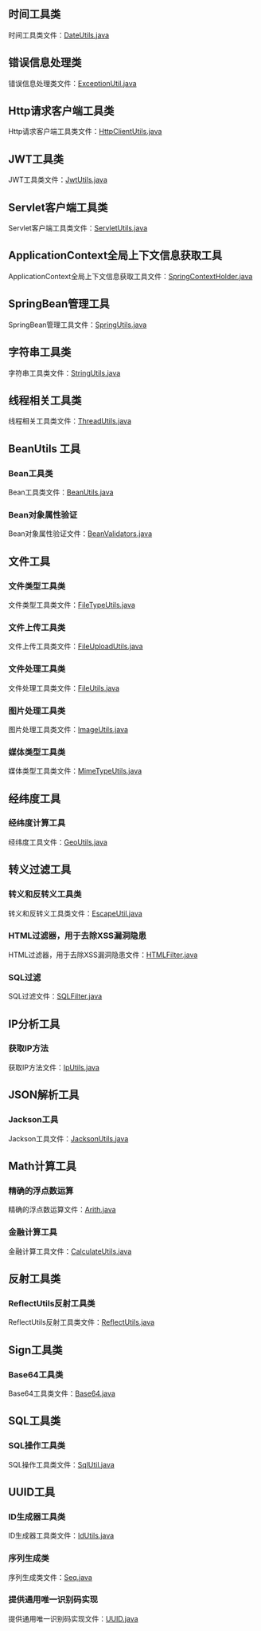 ## 时间工具类

时间工具类文件：[DateUtils.java](..%2F..%2Fcommon-core%2Fsrc%2Fmain%2Fjava%2Fcom%2Fcommon%2Fcore%2Futils%2FDateUtils.java)

## 错误信息处理类

错误信息处理类文件：[ExceptionUtil.java](..%2F..%2Fcommon-core%2Fsrc%2Fmain%2Fjava%2Fcom%2Fcommon%2Fcore%2Futils%2FExceptionUtil.java)

## Http请求客户端工具类

Http请求客户端工具类文件：[HttpClientUtils.java](..%2F..%2Fcommon-core%2Fsrc%2Fmain%2Fjava%2Fcom%2Fcommon%2Fcore%2Futils%2FHttpClientUtils.java)

## JWT工具类

JWT工具类文件：[JwtUtils.java](..%2F..%2Fcommon-core%2Fsrc%2Fmain%2Fjava%2Fcom%2Fcommon%2Fcore%2Futils%2FJwtUtils.java)

## Servlet客户端工具类

Servlet客户端工具类文件：[ServletUtils.java](..%2F..%2Fcommon-core%2Fsrc%2Fmain%2Fjava%2Fcom%2Fcommon%2Fcore%2Futils%2FServletUtils.java)

## ApplicationContext全局上下文信息获取工具

ApplicationContext全局上下文信息获取工具文件：[SpringContextHolder.java](..%2F..%2Fcommon-core%2Fsrc%2Fmain%2Fjava%2Fcom%2Fcommon%2Fcore%2Futils%2FSpringContextHolder.java)

## SpringBean管理工具

SpringBean管理工具文件：[SpringUtils.java](..%2F..%2Fcommon-core%2Fsrc%2Fmain%2Fjava%2Fcom%2Fcommon%2Fcore%2Futils%2FSpringUtils.java)

## 字符串工具类

字符串工具类文件：[StringUtils.java](..%2F..%2Fcommon-core%2Fsrc%2Fmain%2Fjava%2Fcom%2Fcommon%2Fcore%2Futils%2FStringUtils.java)

## 线程相关工具类

线程相关工具类文件：[ThreadUtils.java](..%2F..%2Fcommon-core%2Fsrc%2Fmain%2Fjava%2Fcom%2Fcommon%2Fcore%2Futils%2FThreadUtils.java)

## BeanUtils 工具

### Bean工具类

Bean工具类文件：[BeanUtils.java](..%2F..%2Fcommon-core%2Fsrc%2Fmain%2Fjava%2Fcom%2Fcommon%2Fcore%2Futils%2Fbean%2FBeanUtils.java)

### Bean对象属性验证

Bean对象属性验证文件：[BeanValidators.java](..%2F..%2Fcommon-core%2Fsrc%2Fmain%2Fjava%2Fcom%2Fcommon%2Fcore%2Futils%2Fbean%2FBeanValidators.java)

## 文件工具

### 文件类型工具类

文件类型工具类文件：[FileTypeUtils.java](..%2F..%2Fcommon-core%2Fsrc%2Fmain%2Fjava%2Fcom%2Fcommon%2Fcore%2Futils%2Ffile%2FFileTypeUtils.java)

### 文件上传工具类

文件上传工具类文件：[FileUploadUtils.java](..%2F..%2Fcommon-core%2Fsrc%2Fmain%2Fjava%2Fcom%2Fcommon%2Fcore%2Futils%2Ffile%2FFileUploadUtils.java)

### 文件处理工具类

文件处理工具类文件：[FileUtils.java](..%2F..%2Fcommon-core%2Fsrc%2Fmain%2Fjava%2Fcom%2Fcommon%2Fcore%2Futils%2Ffile%2FFileUtils.java)

### 图片处理工具类

图片处理工具类文件：[ImageUtils.java](..%2F..%2Fcommon-core%2Fsrc%2Fmain%2Fjava%2Fcom%2Fcommon%2Fcore%2Futils%2Ffile%2FImageUtils.java)

### 媒体类型工具类

媒体类型工具类文件：[MimeTypeUtils.java](..%2F..%2Fcommon-core%2Fsrc%2Fmain%2Fjava%2Fcom%2Fcommon%2Fcore%2Futils%2Ffile%2FMimeTypeUtils.java)

## 经纬度工具

### 经纬度计算工具

经纬度工具文件：[GeoUtils.java](..%2F..%2Fcommon-core%2Fsrc%2Fmain%2Fjava%2Fcom%2Fcommon%2Fcore%2Futils%2Fgeo%2FGeoUtils.java)

## 转义过滤工具

### 转义和反转义工具类

转义和反转义工具类文件：[EscapeUtil.java](..%2F..%2Fcommon-core%2Fsrc%2Fmain%2Fjava%2Fcom%2Fcommon%2Fcore%2Futils%2Fhtml%2FEscapeUtil.java)

### HTML过滤器，用于去除XSS漏洞隐患

HTML过滤器，用于去除XSS漏洞隐患文件：[HTMLFilter.java](..%2F..%2Fcommon-core%2Fsrc%2Fmain%2Fjava%2Fcom%2Fcommon%2Fcore%2Futils%2Fhtml%2FHTMLFilter.java)

### SQL过滤

SQL过滤文件：[SQLFilter.java](..%2F..%2Fcommon-core%2Fsrc%2Fmain%2Fjava%2Fcom%2Fcommon%2Fcore%2Futils%2Fhtml%2FSQLFilter.java)

## IP分析工具

### 获取IP方法

获取IP方法文件：[IpUtils.java](..%2F..%2Fcommon-core%2Fsrc%2Fmain%2Fjava%2Fcom%2Fcommon%2Fcore%2Futils%2Fip%2FIpUtils.java)

## JSON解析工具

### Jackson工具

Jackson工具文件：[JacksonUtils.java](..%2F..%2Fcommon-core%2Fsrc%2Fmain%2Fjava%2Fcom%2Fcommon%2Fcore%2Futils%2Fjson%2FJacksonUtils.java)

## Math计算工具

### 精确的浮点数运算

精确的浮点数运算文件：[Arith.java](..%2F..%2Fcommon-core%2Fsrc%2Fmain%2Fjava%2Fcom%2Fcommon%2Fcore%2Futils%2Fmath%2FArith.java)

### 金融计算工具

金融计算工具文件：[CalculateUtils.java](..%2F..%2Fcommon-core%2Fsrc%2Fmain%2Fjava%2Fcom%2Fcommon%2Fcore%2Futils%2Fmath%2FCalculateUtils.java)

## 反射工具类

### ReflectUtils反射工具类

ReflectUtils反射工具类文件：[ReflectUtils.java](..%2F..%2Fcommon-core%2Fsrc%2Fmain%2Fjava%2Fcom%2Fcommon%2Fcore%2Futils%2Freflect%2FReflectUtils.java)

## Sign工具类

### Base64工具类

Base64工具类文件：[Base64.java](..%2F..%2Fcommon-core%2Fsrc%2Fmain%2Fjava%2Fcom%2Fcommon%2Fcore%2Futils%2Fsign%2FBase64.java)

## SQL工具类

### SQL操作工具类

SQL操作工具类文件：[SqlUtil.java](..%2F..%2Fcommon-core%2Fsrc%2Fmain%2Fjava%2Fcom%2Fcommon%2Fcore%2Futils%2Fsql%2FSqlUtil.java)

## UUID工具

### ID生成器工具类

ID生成器工具类文件：[IdUtils.java](..%2F..%2Fcommon-core%2Fsrc%2Fmain%2Fjava%2Fcom%2Fcommon%2Fcore%2Futils%2Fuuid%2FIdUtils.java)

### 序列生成类

序列生成类文件：[Seq.java](..%2F..%2Fcommon-core%2Fsrc%2Fmain%2Fjava%2Fcom%2Fcommon%2Fcore%2Futils%2Fuuid%2FSeq.java)

### 提供通用唯一识别码实现

提供通用唯一识别码实现文件：[UUID.java](..%2F..%2Fcommon-core%2Fsrc%2Fmain%2Fjava%2Fcom%2Fcommon%2Fcore%2Futils%2Fuuid%2FUUID.java)

